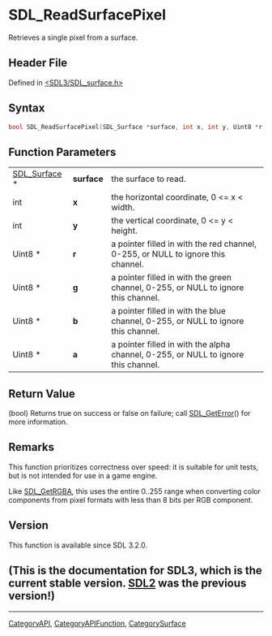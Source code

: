 # SDL_ReadSurfacePixel

Retrieves a single pixel from a surface.

## Header File

Defined in [<SDL3/SDL_surface.h>](https://github.com/libsdl-org/SDL/blob/main/include/SDL3/SDL_surface.h)

## Syntax

```c
bool SDL_ReadSurfacePixel(SDL_Surface *surface, int x, int y, Uint8 *r, Uint8 *g, Uint8 *b, Uint8 *a);
```

## Function Parameters

|                              |             |                                                                                    |
| ---------------------------- | ----------- | ---------------------------------------------------------------------------------- |
| [SDL_Surface](SDL_Surface) * | **surface** | the surface to read.                                                               |
| int                          | **x**       | the horizontal coordinate, 0 <= x < width.                                         |
| int                          | **y**       | the vertical coordinate, 0 <= y < height.                                          |
| Uint8 *                      | **r**       | a pointer filled in with the red channel, 0-255, or NULL to ignore this channel.   |
| Uint8 *                      | **g**       | a pointer filled in with the green channel, 0-255, or NULL to ignore this channel. |
| Uint8 *                      | **b**       | a pointer filled in with the blue channel, 0-255, or NULL to ignore this channel.  |
| Uint8 *                      | **a**       | a pointer filled in with the alpha channel, 0-255, or NULL to ignore this channel. |

## Return Value

(bool) Returns true on success or false on failure; call
[SDL_GetError](SDL_GetError)() for more information.

## Remarks

This function prioritizes correctness over speed: it is suitable for unit
tests, but is not intended for use in a game engine.

Like [SDL_GetRGBA](SDL_GetRGBA), this uses the entire 0..255 range when
converting color components from pixel formats with less than 8 bits per
RGB component.

## Version

This function is available since SDL 3.2.0.

## (This is the documentation for SDL3, which is the current stable version. [SDL2](https://wiki.libsdl.org/SDL2/) was the previous version!)



----
[CategoryAPI](CategoryAPI), [CategoryAPIFunction](CategoryAPIFunction), [CategorySurface](CategorySurface)

